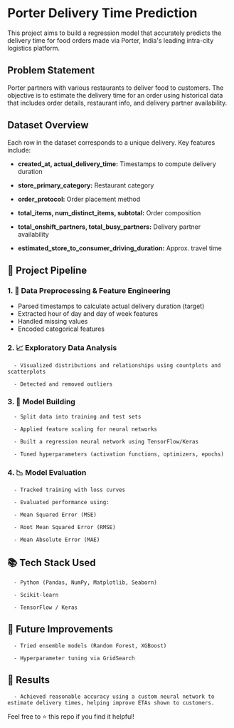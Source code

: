 # Porter Delivery Time Prediction
This project aims to build a regression model that accurately predicts the delivery time for food orders made via Porter, India's leading intra-city logistics platform.

## Problem Statement
Porter partners with various restaurants to deliver food to customers. The objective is to estimate the delivery time for an order using historical data that includes order details, restaurant info, and delivery partner availability.

## Dataset Overview
Each row in the dataset corresponds to a unique delivery. Key features include:

  - **created_at, actual_delivery_time:** Timestamps to compute delivery duration
  
  - **store_primary_category:** Restaurant category
  
  - **order_protocol:** Order placement method
  
  - **total_items, num_distinct_items, subtotal:** Order composition
  
  - **total_onshift_partners, total_busy_partners:** Delivery partner availability
  
  - **estimated_store_to_consumer_driving_duration:** Approx. travel time
    
## 🔧 Project Pipeline

  ### 1. 🧼 Data Preprocessing & Feature Engineering
  - Parsed timestamps to calculate actual delivery duration (target)
  - Extracted hour of day and day of week features
  - Handled missing values
  - Encoded categorical features
  
  ### 2. 📈 Exploratory Data Analysis
      - Visualized distributions and relationships using countplots and scatterplots
      
      - Detected and removed outliers
  
  ### 3. 🤖 Model Building
      - Split data into training and test sets
      
      - Applied feature scaling for neural networks
      
      - Built a regression neural network using TensorFlow/Keras
      
      - Tuned hyperparameters (activation functions, optimizers, epochs)
  
  ### 4. 📉 Model Evaluation
      - Tracked training with loss curves
      
      - Evaluated performance using:
      
      - Mean Squared Error (MSE)
      
      - Root Mean Squared Error (RMSE)
      
      - Mean Absolute Error (MAE)

## 📚 Tech Stack Used
      - Python (Pandas, NumPy, Matplotlib, Seaborn)
      
      - Scikit-learn
      
      - TensorFlow / Keras
      
## 🚀 Future Improvements
      - Tried ensemble models (Random Forest, XGBoost)
      
      - Hyperparameter tuning via GridSearch
## 📌 Results
      - Achieved reasonable accuracy using a custom neural network to estimate delivery times, helping improve ETAs shown to customers.
      
Feel free to ⭐ this repo if you find it helpful!




 
